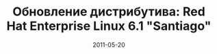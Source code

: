 ---
layout: post
title: "Обновление дистрибутива: Red Hat Enterprise Linux 6.1 \"Santiago\""
date: 2011-05-20   
---
